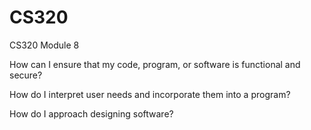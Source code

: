 # CS320
CS320 Module 8

How can I ensure that my code, program, or software is functional and secure?



How do I interpret user needs and incorporate them into a program?



How do I approach designing software?
